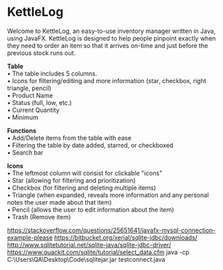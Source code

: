 # KettleLog

Welcome to KettleLog, an easy-to-use inventory manager written in Java, using JavaFX. KettleLog is designed to help people pinpoint exactly when they need to order an item so that it arrives on-time and just before the previous stock runs out. 

<b>Table</b>
<br>• The table includes 5 columns. 
<br>• Icons for filtering/editing and more information (star, checkbox, right triangle, pencil)
<br>• Product Name 
<br>• Status (full, low, etc.)
<br>• Current Quantity
<br>• Minimum 

<b>Functions</b>
<br>• Add/Delete items from the table with ease
<br>• Filtering the table by date added, starred, or checkboxed
<br>• Search bar

<b>Icons</b>
<br>• The leftmost column will consist for clickable "icons"
<br>• Star (allowing for filtering and prioritization)
<br>• Checkbox (for filtering and deleting multiple items)
<br>• Triangle (when expanded, reveals more information and any personal notes the user made about that item)
<br>• Pencil (allows the user to edit information about the item)
<br>• Trash (Remove item)

https://stackoverflow.com/questions/25651641/javafx-mysql-connection-example-please
https://bitbucket.org/xerial/sqlite-jdbc/downloads/
http://www.sqlitetutorial.net/sqlite-java/sqlite-jdbc-driver/
https://www.quackit.com/sqlite/tutorial/select_data.cfm
java -cp C:\Users\QA\Desktop\Code\sqlitejar.jar testconnect.java
